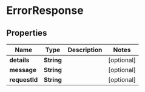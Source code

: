 

# ErrorResponse


## Properties

| Name | Type | Description | Notes |
|------------ | ------------- | ------------- | -------------|
|**details** | **String** |  |  [optional] |
|**message** | **String** |  |  [optional] |
|**requestId** | **String** |  |  [optional] |



